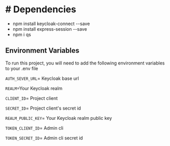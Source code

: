 # # Dependencies

- npm install keycloak-connect --save
- npm install express-session --save
- npm i qs

## Environment Variables

To run this project, you will need to add the following environment variables to your .env file

`AUTH_SEVER_URL`= Keycloak base url

`REALM`=Your Keycloak realm

`CLIENT_ID`= Project client

`SECRET_ID`= Project client's secret id

`REALM_PUBLIC_KEY`= Your Keycloak realm public key

`TOKEN_CLIENT_ID`= Admin cli

`TOKEN_SECRET_ID`= Admin cli secret id

